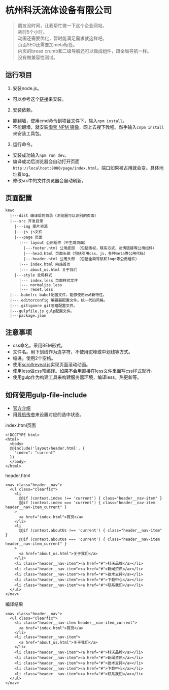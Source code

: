 # 杭州科沃流体设备有限公司

> 朋友没时间，让我帮忙做一下这个企业网站。  
> 耗时5个小时。  
> 动画还需要优化，暂时能满足需求就这样吧。  
> 页面SEO还需要加meta标签。  
> 内页的bread crumb和二级导航还可以做成组件，跟全局导航一样。  
> 没有做兼容性测试。  


## 运行项目

1. 安装node.js。

- 可以参考这个[链接](http://xiaoyaojones.blog.163.com/blog/static/28370125201351501113581/)来安装。

2. 安装依赖。

- 能翻墙，使用cmd命令到项目文件下，输入`npm install`。
- 不能翻墙，就安装[淘宝 NPM 镜像](https://npm.taobao.org/)，网上去搜下教程。然手输入`cnpm install`来安装工具包。

3. 运行命令。

- 安装成功输入`npm run dev`。
- 编译成功后浏览器会自动打开页面`http://localhost:8080/page/index.html`。端口如果被占用就会变。具体地址看log。
- 修改src中的文件浏览器会自动刷新。


## 页面配置
```
kewo
  |---dist 编译后的目录（浏览器可以识别的页面）
  |---src 开发目录
    |---img 图片资源
    |---js js文件
    |---page 页面
      |--- layout 公用组件（不生成页面）
        |---footer.html 公用底部 （包括版权，联系方式，友情链接等公用组件）
        |---head.html 页面头部（包括引用css，js，各种meta等公用代码）
        |---header.html 公用头部 （包括全局导航和logo等公用组件）
      |--- index.html 网站首页
      |--- about_us.html 关于我们
    |---style 全局样式
      |--- index.less 页面样式文件
      |--- normalize.less
      |--- reset.less
  |---.babelrc babel配置文件，能够使用es6新特性。
  |---.editorconfig 编辑器配置文件。统一代码风格。
  |---.gitigonre git忽略配置文件。
  |---gulpfile.js gulp配置文件。
  |---package.json
```

## 注意事项

- css命名。采用BEM形式。
- 文件名。用下划线作为连字符，不使用驼峰或中划线等方式。
- 缩进。使用2个空格。
- 使用[scrollreveal.js](https://github.com/jlmakes/scrollreveal)实现页面滚动动画。
- 使用less做css预编译。如果不会用直接在less文件里面写css样式就行。
- 使用gulp作为构建工具来构建服务器环境，编译less，热更新等。


## 如何使用gulp-file-include

- [官方介绍](https://www.npmjs.com/package/gulp-file-include)
- 用[导航传参](https://www.cnblogs.com/nzbin/p/7467546.html)来设置对应的选中状态。

index.html页面

```
<!DOCTYPE html>
<html>
  <body>
  @@include('layout/header.html', {
    "index": "current"
  })
  </body>
</html>
```

header.html
```
<nav class="header__nav">
  <ul class="clearfix">
    <li
      @@if (context.index !== 'current') { class="header__nav-item" }
      @@if (context.index === 'current') { class="header__nav-item header__nav-item_current" }
    >
      <a href="index.html">首页</a>
    </li>
    <li
      @@if (context.aboutUs !== 'current') { class="header__nav-item" }
      @@if (context.aboutUs === 'current') { class="header__nav-item header__nav-item_current" }
    >
      <a href="about_us.html">关于我们</a>
    </li>
    <li class="header__nav-item"><a href="#">科沃品牌</a></li>
    <li class="header__nav-item"><a href="#">新闻资讯</a></li>
    <li class="header__nav-item"><a href="#">技术支持</a></li>
    <li class="header__nav-item"><a href="#">下载中心</a></li>
    <li class="header__nav-item"><a href="#">联系我们</a></li>
  </ul>
</nav>
```

编译结果
```
<nav class="header__nav">
  <ul class="clearfix">
    <li class="header__nav-item header__nav-item_current">
      <a href="index.html">首页</a>
    </li>
    <li class="header__nav-item">
      <a href="about_us.html">关于我们</a>
    </li>
    <li class="header__nav-item"><a href="#">科沃品牌</a></li>
    <li class="header__nav-item"><a href="#">新闻资讯</a></li>
    <li class="header__nav-item"><a href="#">技术支持</a></li>
    <li class="header__nav-item"><a href="#">下载中心</a></li>
    <li class="header__nav-item"><a href="#">联系我们</a></li>
  </ul>
</nav>
```
